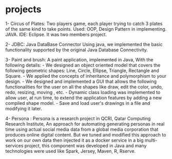 # projects
1- Circus of Plates:
Two players game, each player trying to catch 3 plates of the same kind to take points. Used: OOP, Design Pattern in implementing. JAVA. IDE: Eclipse. It was two members project.

2- JDBC: Java DataBase Connector
Using java, we implemented the basic functionality supported by the original Java Database Connectivity.

3- Paint and brush:
  A paint application, implemented in Java, With the following details:
    - We designed an object oriented model that covers the following geometric shapes: Line, Circle, Ellipse, Triangle, Rectangle and Square.
    - We applied the concepts of inheritance and polymorphism to your design.
    - We designed and implemented a GUI that allows the following functionalities for the user on all the shapes like draw, edit the color, undo, redo, resizing, moving , etc.
    - Dynamic class loading was implemented to allow user, at run time, to extend the application features by adding a new compiled shape model.
    - Save and load user's drawings in a file and modifying it later.

4- Persona : 
  Persona is a research project in QCRI, Qatar Computing Research Institute, An approach for automating generating personas in real time using actual social media data from a global media corporation that produces online digital content. But we tuned and modified this approach to work on our own data then injected it as a docker service in a big multi-services project, this component was developed in Java and many technologies were used like Spark, Jersey, Maven, R, Rserve.

